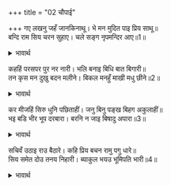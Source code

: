 +++
title = "02 चौपाई"

+++
गए लखनु जहँ जानकिनाथू। भे मन मुदित पाइ प्रिय साथू॥  
बन्दि राम सिय चरन सुहाए। चले सङ्ग नृपमन्दिर आए॥1॥  

<details><summary>भावार्थ</summary>

लक्ष्मणजी वहाँ गए जहाँ श्री जानकीनाथजी थे और प्रिय का साथ पाकर मन में बडे ही प्रसन्न हुए। श्री रामजी और सीताजी के सुन्दर चरणों की वन्दना करके वे उनके साथ चले और राजभवन में आए॥1॥  
</details>

कहहिं परसपर पुर नर नारी। भलि बनाइ बिधि बात बिगारी॥  
तन कृस मन दुखु बदन मलीने। बिकल मनहुँ माखी मधु छीने॥2॥  

<details><summary>भावार्थ</summary>

नगर के स्त्री-पुरुष आपस में कह रहे हैं कि विधाता ने खूब बनाकर बात बिगाडी! उनके शरीर दुबले, मन दुःखी और मुख उदास हो रहे हैं। वे ऐसे व्याकुल हैं, जैसे शहद छीन लिए जाने पर शहद की मक्खियाँ व्याकुल हों॥2॥  
</details>

कर मीजहिं सिरु धुनि पछिताहीं। जनु बिनु पङ्ख बिहग अकुलाहीं॥  
भइ बडि भीर भूप दरबारा। बरनि न जाइ बिषादु अपारा॥3॥  

<details><summary>भावार्थ</summary>

सब हाथ मल रहे हैं और सिर धुनकर (पीटकर) पछता रहे हैं। मानो बिना पङ्ख के पक्षी व्याकुल हो रहे हों। राजद्वार पर बडी भीड हो रही है। अपार विषाद का वर्णन नहीं किया जा सकता॥3॥  
</details>

सचिवँ उठाइ राउ बैठारे। कहि प्रिय बचन रामु पगु धारे॥  
सिय समेत दोउ तनय निहारी। ब्याकुल भयउ भूमिपति भारी॥4॥  

<details><summary>भावार्थ</summary>

'श्री रामजी पधारे हैं', ये प्रिय वचन कहकर मन्त्री ने राजा को उठाकर बैठाया। सीता सहित दोनों पुत्रों को (वन के लिए तैयार) देखकर राजा बहुत व्याकुल हुए॥4॥  
</details>

